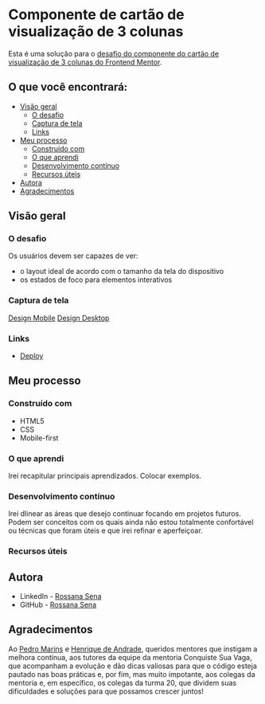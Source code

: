 # Componente de cartão de visualização de 3 colunas

Esta é uma solução para o [desafio do componente do cartão de visualização de 3 colunas do Frontend Mentor](https://www.frontendmentor.io/challenges/3column-preview-card-component-pH92eAR2-).

## O que você encontrará:

- [Visão geral](#visão-geral)
  - [O desafio](#o-desafio)
  - [Captura de tela](#captura-de-tela)
  - [Links](#links)
- [Meu processo](#meu-processo)
  - [Construído com](#construído-com)
  - [O que aprendi](#o-que-aprendi)
  - [Desenvolvimento contínuo](#desenvolvimento-contínuo)
  - [Recursos úteis](#recursos-úteis)
- [Autora](#autora)
- [Agradecimentos](#agradecimentos)

## Visão geral

### O desafio

Os usuários devem ser capazes de ver:

- o layout ideal de acordo com o tamanho da tela do dispositivo
- os estados de foco para elementos interativos

### Captura de tela

[Design Mobile](./design/mobile-design.jpg)
[Design Desktop](./design/active-states.jpg)

### Links

- [Deploy](https://your-solution-url.com)

## Meu processo

### Construído com

- HTML5
- CSS
- Mobile-first

### O que aprendi

Irei recapitular principais aprendizados. Colocar exemplos.

### Desenvolvimento contínuo

Irei dlinear as áreas que desejo continuar focando em projetos futuros. Podem ser conceitos com os quais ainda não estou totalmente confortável ou técnicas que foram úteis e que irei refinar e aperfeiçoar.

### Recursos úteis
<!-- 
- [Exemplo de recurso 1](https://www.example.com) - Isso me ajudou pelo motivo XYZ. Eu realmente gostei desse padrão e vou usá-lo daqui para frente.
- [Exemplo de recurso 2](https://www.example.com) - Este é um artigo incrível que me ajudou a finalmente entender XYZ. Recomendo a todos que ainda estão aprendendo esse conceito. -->

## Autora

- LinkedIn - [Rossana Sena](https://github.com/RossanaSena)
- GitHub - [Rossana Sena](https://www.linkedin.com/in/rossanasena/)

## Agradecimentos

Ao [Pedro Marins](https://www.linkedin.com/in/pedromarins/) e [Henrique de Andrade](https://www.linkedin.com/in/henrique-de-andrade/), queridos mentores que instigam a melhora contínua, aos tutores da equipe da mentoria Conquiste Sua Vaga, que acompanham a evolução e dão dicas valiosas para que o código esteja pautado nas boas práticas e, por fim, mas muito impotante, aos colegas da mentoria e, em específico, os colegas da turma 20, que dividem suas dificuldades e soluções para que possamos crescer juntos! 